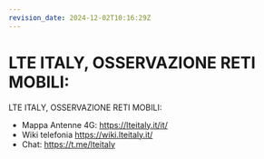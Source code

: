 ```yaml
---
revision_date: 2024-12-02T10:16:29Z
---
```

# LTE ITALY, OSSERVAZIONE RETI MOBILI:
LTE ITALY, OSSERVAZIONE RETI MOBILI:
* Mappa Antenne 4G: https://lteitaly.it/it/
* Wiki telefonia https://wiki.lteitaly.it/
* Chat: https://t.me/lteitaly
